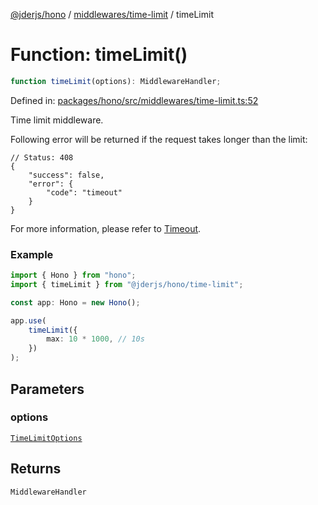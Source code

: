 [@jderjs/hono](../../../README.md) / [middlewares/time-limit](../README.md) / timeLimit

# Function: timeLimit()

```ts
function timeLimit(options): MiddlewareHandler;
```

Defined in: [packages/hono/src/middlewares/time-limit.ts:52](https://github.com/jder-std/hono/blob/7823dd7a59aeab0be6398df9a9afa170aec0fb84/packages/hono/src/middlewares/time-limit.ts#L52)

Time limit middleware.

Following error will be returned if the request takes longer than the limit:

```jsonc
// Status: 408
{
    "success": false,
    "error": {
        "code": "timeout"
    }
}
```

For more information, please refer to
[Timeout](https://hono.dev/docs/middleware/builtin/timeout).

### Example

```ts
import { Hono } from "hono";
import { timeLimit } from "@jderjs/hono/time-limit";

const app: Hono = new Hono();

app.use(
    timeLimit({
        max: 10 * 1000, // 10s
    })
);
```

## Parameters

### options

[`TimeLimitOptions`](../type-aliases/TimeLimitOptions.md)

## Returns

`MiddlewareHandler`
